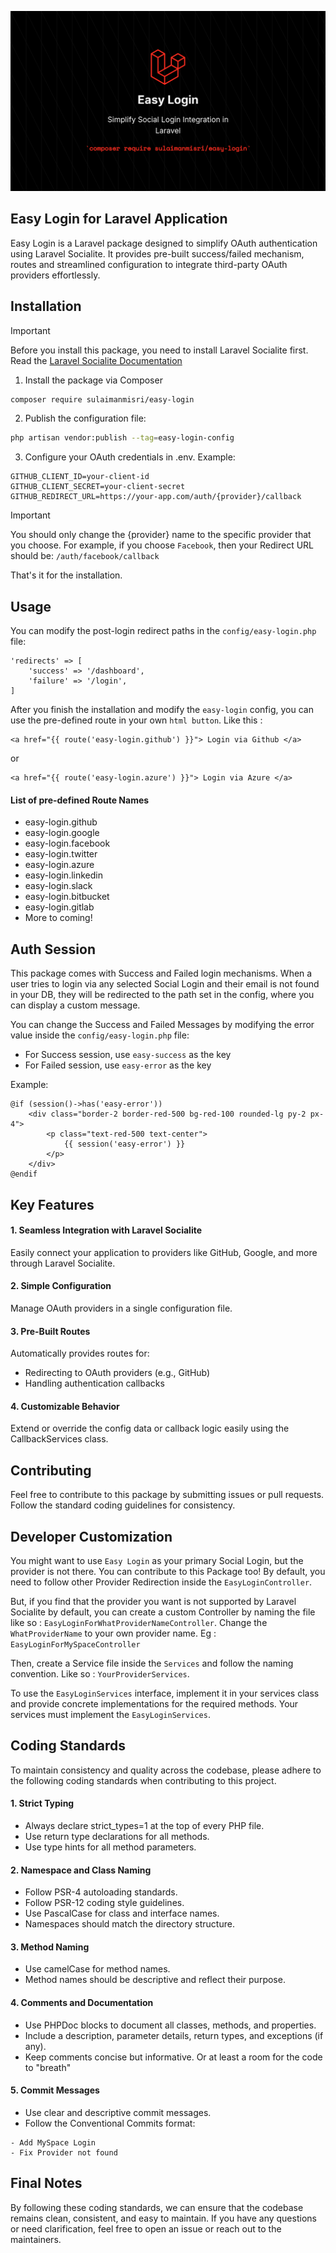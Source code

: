 ![EasyLogin Image](public/easy-login.png)

## Easy Login for Laravel Application
Easy Login is a Laravel package designed to simplify OAuth authentication using Laravel Socialite. It provides pre-built success/failed mechanism, routes and streamlined configuration to integrate third-party OAuth providers effortlessly.

## Installation
> [!IMPORTANT]
> Before you install this package, you need to install Laravel Socialite first. Read the [Laravel Socialite Documentation](https://laravel.com/docs/master/socialite)

1. Install the package via Composer
```bash
composer require sulaimanmisri/easy-login
```

2. Publish the configuration file:
```bash
php artisan vendor:publish --tag=easy-login-config
```

3. Configure your OAuth credentials in .env. Example:
```env
GITHUB_CLIENT_ID=your-client-id
GITHUB_CLIENT_SECRET=your-client-secret
GITHUB_REDIRECT_URL=https://your-app.com/auth/{provider}/callback
```

> [!IMPORTANT]
> You should only change the {provider} name to the specific provider that you choose. For example, if you choose `Facebook`, then your Redirect URL should be: `/auth/facebook/callback`

That's it for the installation.

## Usage
You can modify the post-login redirect paths in the `config/easy-login.php` file:
```
'redirects' => [
    'success' => '/dashboard',
    'failure' => '/login',
]
```

After you finish the installation and modify the `easy-login` config, you can use the pre-defined route in your own `html button`. Like this :
```blade
<a href="{{ route('easy-login.github') }}"> Login via Github </a>
```

or

```blade
<a href="{{ route('easy-login.azure') }}"> Login via Azure </a>
```

#### List of pre-defined Route Names
* easy-login.github
* easy-login.google
* easy-login.facebook
* easy-login.twitter
* easy-login.azure
* easy-login.linkedin
* easy-login.slack
* easy-login.bitbucket
* easy-login.gitlab
* More to coming!

## Auth Session
This package comes with Success and Failed login mechanisms. When a user tries to login via any selected Social Login and their email is not found in your DB, they will be redirected to the path set in the config, where you can display a custom message.

You can change the Success and Failed Messages by modifying the error value inside the `config/easy-login.php` file:

* For Success session, use `easy-success` as the key
* For Failed session, use `easy-error` as the key

Example:
```
@if (session()->has('easy-error'))
    <div class="border-2 border-red-500 bg-red-100 rounded-lg py-2 px-4">
        <p class="text-red-500 text-center">
            {{ session('easy-error') }}
        </p>
    </div>
@endif
```

## Key Features
#### 1. Seamless Integration with Laravel Socialite
Easily connect your application to providers like GitHub, Google, and more through Laravel Socialite.

#### 2. Simple Configuration
Manage OAuth providers in a single configuration file.

#### 3. Pre-Built Routes
Automatically provides routes for:
* Redirecting to OAuth providers (e.g., GitHub)
* Handling authentication callbacks

#### 4. Customizable Behavior
Extend or override the config data or callback logic easily using the CallbackServices class.

## Contributing
Feel free to contribute to this package by submitting issues or pull requests. Follow the standard coding guidelines for consistency.

## Developer Customization
You might want to use `Easy Login` as your primary Social Login, but the provider is not there. You can contribute to this Package too! By default, you need to follow other Provider Redirection inside the `EasyLoginController`.

But, if you find that the provider you want is not supported by Laravel Socialite by default, you can create a custom Controller by naming the file like so : `EasyLoginForWhatProviderNameController`. Change the `WhatProviderName` to your own provider name. Eg : `EasyLoginForMySpaceController`

Then, create a Service file inside the `Services` and follow the naming convention. Like so : `YourProviderServices`. 

To use the `EasyLoginServices` interface, implement it in your services class and provide concrete implementations for the required methods. Your services must implement the `EasyLoginServices`.

## Coding Standards
To maintain consistency and quality across the codebase, please adhere to the following coding standards when contributing to this project.

#### 1. Strict Typing
* Always declare strict_types=1 at the top of every PHP file.
* Use return type declarations for all methods.
* Use type hints for all method parameters.

#### 2. Namespace and Class Naming
* Follow PSR-4 autoloading standards.
* Follow PSR-12 coding style guidelines.
* Use PascalCase for class and interface names.
* Namespaces should match the directory structure.

#### 3. Method Naming
* Use camelCase for method names.
* Method names should be descriptive and reflect their purpose.

#### 4. Comments and Documentation
* Use PHPDoc blocks to document all classes, methods, and properties.
* Include a description, parameter details, return types, and exceptions (if any).
* Keep comments concise but informative. Or at least a room for the code to "breath"

#### 5. Commit Messages
* Use clear and descriptive commit messages.
* Follow the Conventional Commits format:
```
- Add MySpace Login
- Fix Provider not found
```

## Final Notes
By following these coding standards, we can ensure that the codebase remains clean, consistent, and easy to maintain. If you have any questions or need clarification, feel free to open an issue or reach out to the maintainers.

